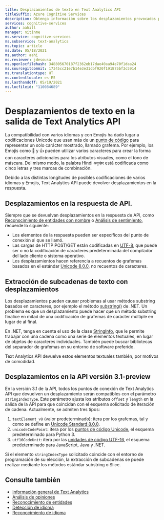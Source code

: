```yaml
---
title: Desplazamientos de texto en Text Analytics API
titleSuffix: Azure Cognitive Services
description: Obtenga información sobre los desplazamientos provocados por codificaciones de varios idiomas y Emojis.
services: cognitive-services
author: aahill
manager: nitinme
ms.service: cognitive-services
ms.subservice: text-analytics
ms.topic: article
ms.date: 05/18/2021
ms.author: aahi
ms.reviewer: jdesousa
ms.openlocfilehash: 348805670187f2362eb17dae40aa94e70f1daa24
ms.sourcegitcommit: 17345cc21e7b14e3e31cbf920f191875bf3c5914
ms.translationtype: HT
ms.contentlocale: es-ES
ms.lasthandoff: 05/19/2021
ms.locfileid: "110084689"
---
```

# <a name="text-offsets-in-the-text-analytics-api-output"></a>Desplazamientos de texto en la salida de Text Analytics API

La compatibilidad con varios idiomas y con Emojis ha dado lugar a codificaciones Unicode que usan más de un [punto de código](https://wikipedia.org/wiki/Code_point) para representar un solo carácter mostrado, llamado grafema. Por ejemplo, los Emojis como 🌷 y 👍 pueden utilizar varios caracteres para crear la forma con caracteres adicionales para los atributos visuales, como el tono de máscara. Del mismo modo, la palabra Hindi `अनुच्छेद` está codificada como cinco letras y tres marcas de combinación.

Debido a las distintas longitudes de posibles codificaciones de varios idiomas y Emojis, Text Analytics API puede devolver desplazamientos en la respuesta.

## <a name="offsets-in-the-api-response"></a>Desplazamientos en la respuesta de API. 

Siempre que se devuelvan desplazamientos en la respuesta de API, como [Reconocimiento de entidades con nombre](../how-tos/text-analytics-how-to-entity-linking.md) o [Análisis de sentimiento](../how-tos/text-analytics-how-to-sentiment-analysis.md), recuerde lo siguiente:

* Los elementos de la respuesta pueden ser específicos del punto de conexión al que se llamó. 
* Las cargas de HTTP POST/GET están codificadas en [UTF-8](https://www.w3schools.com/charsets/ref_html_utf8.asp), que puede ser o no la codificación de caracteres predeterminada del compilador del lado cliente o sistema operativo.
* Los desplazamientos hacen referencia a recuentos de grafemas basados en el estándar [Unicode 8.0.0](https://unicode.org/versions/Unicode8.0.0), no recuentos de caracteres.

## <a name="extracting-substrings-from-text-with-offsets"></a>Extracción de subcadenas de texto con desplazamientos

Los desplazamientos pueden causar problemas al usar métodos substring basados en caracteres, por ejemplo el método [substring()](/dotnet/api/system.string.substring) de .NET. Un problema es que un desplazamiento puede hacer que un método substring finalice en mitad de una codificación de grafemas de carácter múltiple en lugar de al final.

En .NET, tenga en cuenta el uso de la clase [StringInfo](/dotnet/api/system.globalization.stringinfo), que le permite trabajar con una cadena como una serie de elementos textuales, en lugar de objetos de caracteres individuales. También puede buscar bibliotecas del separador de grafemas en su entorno de software preferido. 

Text Analytics API devuelve estos elementos textuales también, por motivos de comodidad.

## <a name="offsets-in-api-version-31-preview"></a>Desplazamientos en la API versión 3.1-preview

En la versión 3.1 de la API, todos los puntos de conexión de Text Analytics API que devuelven un desplazamiento serán compatibles con el parámetro `stringIndexType`. Este parámetro ajusta los atributos `offset` y `length` en la salida de la API para que coincidan con el esquema solicitado de iteración de cadena. Actualmente, se admiten tres tipos:

1. `textElement_v8` (valor predeterminado): itera por los grafemas, tal y como se define en [Unicode Standard 8.0.0](https://unicode.org/versions/Unicode8.0.0).
2. `unicodeCodePoint`: itera por los [puntos de código Unicode](http://www.unicode.org/versions/Unicode13.0.0/ch02.pdf#G25564), el esquema predeterminado para Python 3.
3. `utf16CodeUnit`: itera por las [unidades de código UTF-16](https://unicode.org/faq/utf_bom.html#UTF16), el esquema predeterminado para JavaScript, Java y .NET.

Si el elemento `stringIndexType` solicitado coincide con el entorno de programación de su elección, la extracción de subcadenas se puede realizar mediante los métodos estándar substring o Slice. 

## <a name="see-also"></a>Consulte también

* [Información general de Text Analytics](../overview.md)
* [Análisis de opiniones](../how-tos/text-analytics-how-to-sentiment-analysis.md)
* [Reconocimiento de entidades](../how-tos/text-analytics-how-to-entity-linking.md)
* [Detección de idioma](../how-tos/text-analytics-how-to-keyword-extraction.md)
* [Reconocimiento de idioma](../how-tos/text-analytics-how-to-language-detection.md)
